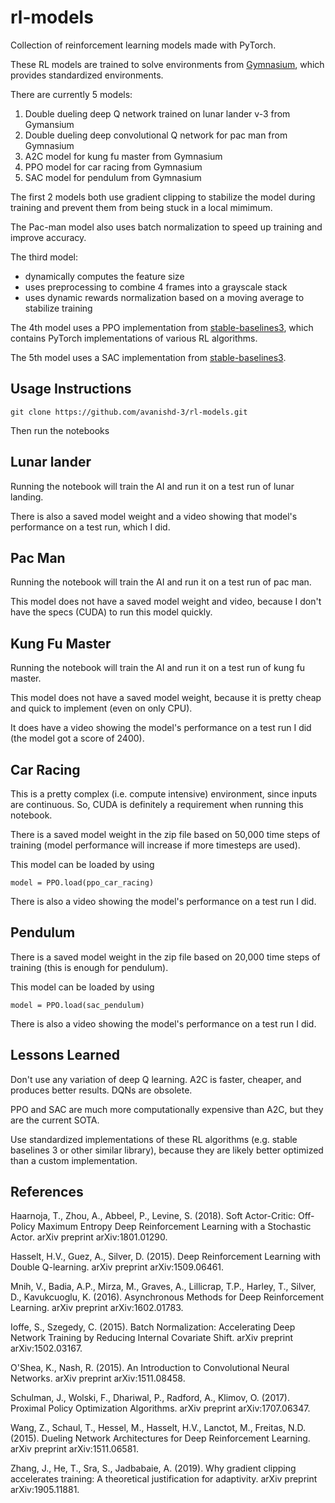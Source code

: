 # rl-models
Collection of reinforcement learning models made with PyTorch.

These RL models are trained to solve environments from [Gymnasium]([url](https://gymnasium.farama.org/)), which provides standardized environments.

There are currently 5 models:
1. Double dueling deep Q network trained on lunar lander v-3 from Gymansium
2. Double dueling deep convolutional Q network for pac man from Gymnasium
3. A2C model for kung fu master from Gymnasium
4. PPO model for car racing from Gymnasium
5. SAC model for pendulum from Gymnasium

The first 2 models both use gradient clipping to stabilize the model during training and prevent them from being stuck in a local mimimum.

The Pac-man model also uses batch normalization to speed up training and improve accuracy.

The third model:
- dynamically computes the feature size
- uses preprocessing to combine 4 frames into a grayscale stack
- uses dynamic rewards normalization based on a moving average to stabilize training

The 4th model uses a PPO implementation from [stable-baselines3]([url](https://github.com/DLR-RM/stable-baselines3)), which contains PyTorch implementations of various RL algorithms.

The 5th model uses a SAC implementation from [stable-baselines3]([url](https://github.com/DLR-RM/stable-baselines3)).

## Usage Instructions
```
git clone https://github.com/avanishd-3/rl-models.git
```

Then run the notebooks

## Lunar lander
Running the notebook will train the AI and run it on a test run of lunar landing.

There is also a saved model weight and a video showing that model's performance on a test run, which I did.


## Pac Man 
Running the notebook will train the AI and run it on a test run of pac man.

This model does not have a saved model weight and video, because I don't have the specs (CUDA) to run this model quickly.

## Kung Fu Master
Running the notebook will train the AI and run it on a test run of kung fu master.

This model does not have a saved model weight, because it is pretty cheap and quick to implement (even on only CPU).

It does have a video showing the model's performance on a test run I did (the model got a score of 2400).

## Car Racing
This is a pretty complex (i.e. compute intensive) environment, since inputs are continuous. So, CUDA is definitely a requirement when running this notebook.

There is a saved model weight in the zip file based on 50,000 time steps of training (model performance will increase if more timesteps are used).

This model can be loaded by using

```
model = PPO.load(ppo_car_racing)
```

There is also a video showing the model's performance on a test run I did.

## Pendulum
There is a saved model weight in the zip file based on 20,000 time steps of training (this is enough for pendulum).

This model can be loaded by using

```
model = PPO.load(sac_pendulum)
```

There is also a video showing the model's performance on a test run I did.

## Lessons Learned

Don't use any variation of deep Q learning. A2C is faster, cheaper, and produces better results. DQNs are obsolete.

PPO and SAC are much more computationally expensive than A2C, but they are the current SOTA.

Use standardized implementations of these RL algorithms (e.g. stable baselines 3 or other similar library), because they are likely better optimized than a custom implementation.

## References

Haarnoja, T., Zhou, A., Abbeel, P., Levine, S. (2018). Soft Actor-Critic: Off-Policy Maximum Entropy Deep Reinforcement
  Learning with a Stochastic Actor. arXiv preprint arXiv:1801.01290.

Hasselt, H.V., Guez, A., Silver, D. (2015). Deep Reinforcement Learning with Double Q-learning. arXiv preprint arXiv:1509.06461.

Mnih, V., Badia, A.P., Mirza, M., Graves, A., Lillicrap, T.P., Harley, T., Silver, D., Kavukcuoglu, K. (2016). Asynchronous Methods for Deep Reinforcement Learning. arXiv preprint arXiv:1602.01783.

Ioffe, S., Szegedy, C. (2015). Batch Normalization: Accelerating Deep Network Training by Reducing Internal Covariate Shift. arXiv preprint arXiv:1502.03167.

O'Shea, K., Nash, R. (2015). An Introduction to Convolutional Neural Networks. arXiv preprint arXiv:1511.08458.

Schulman, J., Wolski, F., Dhariwal, P., Radford, A., Klimov, O. (2017). Proximal Policy Optimization Algorithms. arXiv preprint arXiv:1707.06347.

Wang, Z., Schaul, T., Hessel, M., Hasselt, H.V., Lanctot, M., Freitas, N.D. (2015). Dueling Network Architectures for Deep Reinforcement Learning. arXiv preprint arXiv:1511.06581.

Zhang, J., He, T., Sra, S., Jadbabaie, A. (2019). Why gradient clipping accelerates training: A theoretical justification for adaptivity. arXiv preprint arXiv:1905.11881.


